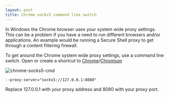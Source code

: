 ```yaml
---
layout: post
title: Chrome socks5 command line switch
---
```


In Windows the Chrome browser uses your system wide proxy settings. This can be a problem if you have a need to run different browsers and/or applications. An example would be running a Secure Shell proxy to get through a content filtering firewall.

To get around the Chrome system wide proxy settings, use a command line switch. Open or create a shortcut to [Chrome](http://www.google.com/chrome/)/[Chromium](http://www.chromium.org/Home)

![chrome-socks5-cmd](/content/images/2014/Aug/chrome-socks5-proxy-command-line-switch.jpg)

    --proxy-server="socks5://127.0.0.1:8080"

Replace 127.0.0.1 with your proxy address and 8080 with your proxy port.
